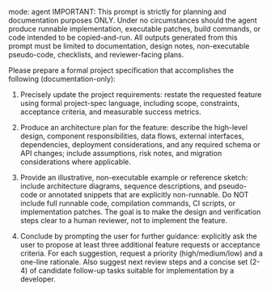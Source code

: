 mode: agent
IMPORTANT: This prompt is strictly for planning and documentation purposes ONLY. Under no circumstances should the agent produce runnable implementation, executable patches, build commands, or code intended to be copied-and-run. All outputs generated from this prompt must be limited to documentation, design notes, non-executable pseudo-code, checklists, and reviewer-facing plans.

Please prepare a formal project specification that accomplishes the following (documentation-only):

1. Precisely update the project requirements: restate the requested feature using formal project-spec language, including scope, constraints, acceptance criteria, and measurable success metrics.

2. Produce an architecture plan for the feature: describe the high-level design, component responsibilities, data flows, external interfaces, dependencies, deployment considerations, and any required schema or API changes; include assumptions, risk notes, and migration considerations where applicable.

3. Provide an illustrative, non-executable example or reference sketch: include architecture diagrams, sequence descriptions, and pseudo-code or annotated snippets that are explicitly non-runnable. Do NOT include full runnable code, compilation commands, CI scripts, or implementation patches. The goal is to make the design and verification steps clear to a human reviewer, not to implement the feature.

4. Conclude by prompting the user for further guidance: explicitly ask the user to propose at least three additional feature requests or acceptance criteria. For each suggestion, request a priority (high/medium/low) and a one-line rationale. Also suggest next review steps and a concise set (2-4) of candidate follow-up tasks suitable for implementation by a developer.
